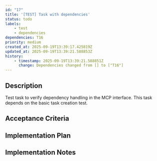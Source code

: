 ```yaml
---
id: "17"
title: '[TEST] Task with dependencies'
status: todo
labels:
    - test
    - dependencies
dependencies: T16
priority: medium
created_at: 2025-09-19T13:39:17.425819Z
updated_at: 2025-09-19T13:39:21.588853Z
history:
    - timestamp: 2025-09-19T13:39:21.588851Z
      change: Dependencies changed from [] to ["T16"]
---
```

## Description

Test task to verify dependency handling in the MCP interface. This task depends on the basic task creation test.

## Acceptance Criteria
<!-- AC:BEGIN -->


<!-- AC:END -->

## Implementation Plan



## Implementation Notes


